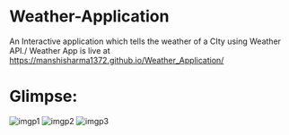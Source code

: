 # Weather-Application
An Interactive application which tells the weather of a CIty using Weather API./
Weather App is live at https://manshisharma1372.github.io/Weather_Application/

# Glimpse:
![imgp1](https://github.com/manshisharma1372/Weather_Application/assets/76405335/384925dd-207d-4247-a841-690e80298f86)
![imgp2](https://github.com/manshisharma1372/Weather_Application/assets/76405335/dd71028b-e001-44cd-a943-1bb196288e71)
![imgp3](https://github.com/manshisharma1372/Weather_Application/assets/76405335/c29b243f-64e1-41af-b4ac-5cf456375f2b)
